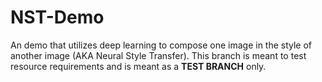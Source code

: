 # NST-Demo
An demo that utilizes deep learning to compose one image in the style of another image (AKA Neural Style Transfer). This branch is meant to test resource requirements and is meant as a **TEST BRANCH** only.
